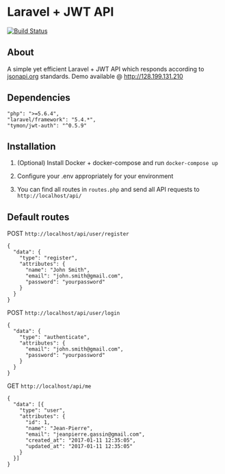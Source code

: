 # Laravel + JWT API
[![Build Status](https://travis-ci.org/Jean-PierreGassin/laravel-jwt-json-api.svg?branch=master)](https://travis-ci.org/Jean-PierreGassin/laravel-jwt-json-api)

## About

A simple yet efficient Laravel + JWT API which responds according to [jsonapi.org](http://jsonapi.org/) standards. 
Demo available @ http://128.199.131.210

## Dependencies
```
"php": ">=5.6.4",
"laravel/framework": "5.4.*",
"tymon/jwt-auth": "^0.5.9"
```

## Installation
1. (Optional) Install Docker + docker-compose and run `docker-compose up`

2. Configure your .env appropriately for your environment

3. You can find all routes in `routes.php` and send all API requests to `http://localhost/api/`

## Default routes
POST `http://localhost/api/user/register`
```
{
  "data": {
    "type": "register",
    "attributes": {
      "name": "John Smith",
      "email": "john.smith@gmail.com",
      "password": "yourpassword"
    }
  }
}
```

POST `http://localhost/api/user/login`
```
{
  "data": {
    "type": "authenticate",
    "attributes": {
      "email": "john.smith@gmail.com",
      "password": "yourpassword"
    }
  }
}
```

GET `http://localhost/api/me`
```
{
  "data": [{
    "type": "user",
    "attributes": {
      "id": 1,
      "name": "Jean-Pierre",
      "email": "jeanpierre.gassin@gmail.com",
      "created_at": "2017-01-11 12:35:05",
      "updated_at": "2017-01-11 12:35:05"
    }
  }]
}
```
